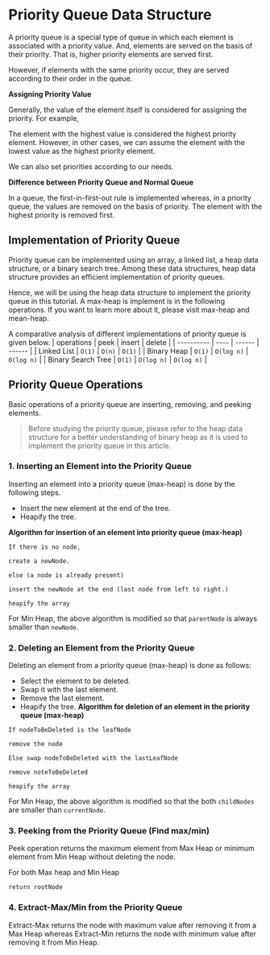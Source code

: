 # Priority Queue Data Structure

A priority queue is a special type of queue in which each element is associated with a priority value. And, elements are served on the basis of their priority. That is, higher priority elements are served first.

However, if elements with the same priority occur, they are served according to their order in the queue.

**Assigning Priority Value**

Generally, the value of the element itself is considered for assigning the priority. For example,

The element with the highest value is considered the highest priority element. However, in other cases, we can assume the element with the lowest value as the highest priority element.

We can also set priorities according to our needs.

**Difference between Priority Queue and Normal Queue**

In a queue, the first-in-first-out rule is implemented whereas, in a priority queue, the values are removed on the basis of priority. The element with the highest priority is removed first.
## Implementation of Priority Queue
Priority queue can be implemented using an array, a linked list, a heap data structure, or a binary search tree. Among these data structures, heap data structure provides an efficient implementation of priority queues.

Hence, we will be using the heap data structure to implement the priority queue in this tutorial. A max-heap is implement is in the following operations. If you want to learn more about it, please visit max-heap and mean-heap.

A comparative analysis of different implementations of priority queue is given below.
| operations | peek | insert | delete |
| ---------- | ---- | ------ | ------ |
| Linked List | `O(1)` | `O(n)` | `O(1)` | 
| Binary Heap | `O(1)` | `O(log n)` | `O(log n)` |
| Binary Search Tree | `O(1)` | `O(log n)` | `O(log n)` |


## Priority Queue Operations

Basic operations of a priority queue are inserting, removing, and peeking elements.

> Before studying the priority queue, please refer to the heap data structure for a better understanding of binary heap as it is used to implement the priority queue in this article.

### 1. Inserting an Element into the Priority Queue

Inserting an element into a priority queue (max-heap) is done by the following steps.

- Insert the new element at the end of the tree.
- Heapify the tree.

**Algorithm for insertion of an element into priority queue (max-heap)**

`If there is no node,`

  `create a newNode.`

`else (a node is already present)`

  `insert the newNode at the end (last node from left to right.)`
  
`heapify the array`

For Min Heap, the above algorithm is modified so that `parentNode` is always smaller than `newNode`.

### 2. Deleting an Element from the Priority Queue

Deleting an element from a priority queue (max-heap) is done as follows:

- Select the element to be deleted.
- Swap it with the last element.
- Remove the last element.
- Heapify the tree.
**Algorithm for deletion of an element in the priority queue (max-heap)**

`If nodeToBeDeleted is the leafNode`

  `remove the node`

`Else swap nodeToBeDeleted with the lastLeafNode`

  `remove noteToBeDeleted`
   
`heapify the array`

For Min Heap, the above algorithm is modified so that the both `childNodes` are smaller than `currentNode`.

### 3. Peeking from the Priority Queue (Find max/min)

Peek operation returns the maximum element from Max Heap or minimum element from Min Heap without deleting the node.

For both Max heap and Min Heap

`return rootNode`

### 4. Extract-Max/Min from the Priority Queue

Extract-Max returns the node with maximum value after removing it from a Max Heap whereas Extract-Min returns the node with minimum value after removing it from Min Heap.